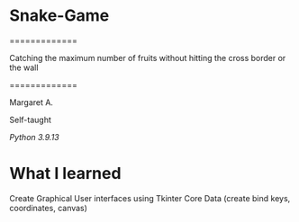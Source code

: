 # Snake-Game
=============

Catching the maximum number of fruits without hitting the cross border or the wall

=============

Margaret A.

Self-taught

*Python 3.9.13*

# What I learned

Create Graphical User interfaces using Tkinter
Core Data (create bind keys, coordinates, canvas)
